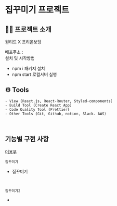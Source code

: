 # 집꾸미기 프로젝트

## 👨‍💻 프로젝트 소개

원티드 X 프리온보딩

배포주소 : <br>
설치 및 시작방법

- npm i 패키지 설치
- npm start 로컬서버 실행

## ⚙️ Tools

```
- View (React.js, React-Router, Styled-components)
- Build Tool (Create React App)
- Code Quality Tool (Prettier)
- Other Tools (Git, Github, notion, Slack. AWS)
```

<br/>

## <b>기능별 구현 사항</b>

<u>이용우</u>

```
집꾸미기
```

- 집꾸미기

<br/>

```
집꾸미기2
```

-

<br/>
